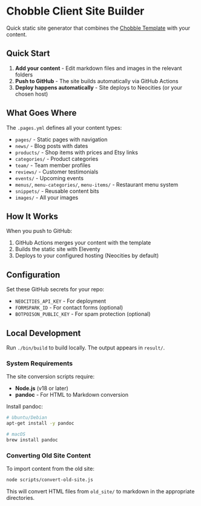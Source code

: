 # Chobble Client Site Builder

Quick static site generator that combines the [Chobble Template](https://git.chobble.com/chobble/chobble-template/) with your content.

## Quick Start

1. **Add your content** - Edit markdown files and images in the relevant folders
2. **Push to GitHub** - The site builds automatically via GitHub Actions
3. **Deploy happens automatically** - Site deploys to Neocities (or your chosen host)

## What Goes Where

The `.pages.yml` defines all your content types:
- `pages/` - Static pages with navigation
- `news/` - Blog posts with dates
- `products/` - Shop items with prices and Etsy links
- `categories/` - Product categories
- `team/` - Team member profiles
- `reviews/` - Customer testimonials
- `events/` - Upcoming events
- `menus/`, `menu-categories/`, `menu-items/` - Restaurant menu system
- `snippets/` - Reusable content bits
- `images/` - All your images

## How It Works

When you push to GitHub:
1. GitHub Actions merges your content with the template
2. Builds the static site with Eleventy
3. Deploys to your configured hosting (Neocities by default)

## Configuration

Set these GitHub secrets for your repo:
- `NEOCITIES_API_KEY` - For deployment
- `FORMSPARK_ID` - For contact forms (optional)
- `BOTPOISON_PUBLIC_KEY` - For spam protection (optional)

## Local Development

Run `./bin/build` to build locally. The output appears in `result/`.

### System Requirements

The site conversion scripts require:
- **Node.js** (v18 or later)
- **pandoc** - For HTML to Markdown conversion

Install pandoc:
```bash
# Ubuntu/Debian
apt-get install -y pandoc

# macOS
brew install pandoc
```

### Converting Old Site Content

To import content from the old site:
```bash
node scripts/convert-old-site.js
```

This will convert HTML files from `old_site/` to markdown in the appropriate directories.